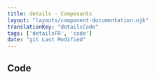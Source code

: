 ```yaml
---
title: details - Composants
layout: "layouts/component-documentation.njk"
translationKey: "detailsCode"
tags: ['detailsFR', 'code']
date: "git Last Modified"
---
```


## Code